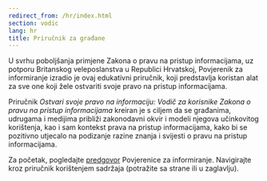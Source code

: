 ```yaml
---
redirect_from: /hr/index.html
section: vodic
lang: hr
title: Priručnik za građane
---
```


U svrhu poboljšanja primjene Zakona o pravu na pristup informacijama, uz potporu Britanskog veleposlanstva u Republici Hrvatskoj, Povjerenik za informiranje izradio je ovaj edukativni priručnik, koji predstavlja koristan alat za sve one koji žele ostvariti svoje pravo na pristup informacijama.  

Priručnik *Ostvari svoje pravo na informaciju: Vodič za korisnike Zakona o pravu na pristup informacijama* kreiran je  s ciljem da se građanima, udrugama i medijima približi zakonodavni okvir i modeli njegova učinkovitog korištenja, kao i sam kontekst prava na pristup informacijama, kako bi se pozitivno utjecalo na podizanje razine znanja i svijesti o pravu na pristup informacijama.

Za početak, pogledajte [predgovor](predgovor/) Povjerenice za informiranje. Navigirajte kroz priručnik korištenjem sadržaja (potražite sa strane ili u zaglavlju).